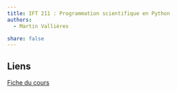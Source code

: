 ```yaml
---
title: IFT 211 : Programmation scientifique en Python
authors:
  - Martin Vallières

share: false
---
```


## Liens

[Fiche du cours](https://www.usherbrooke.ca/admission/fiches-cours/IFT211/)
